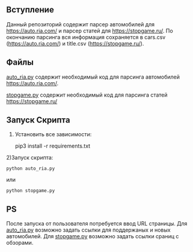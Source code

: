 Вступление
------------
Данный репозиторий содержит парсер автомобилей для https://auto.ria.com/ и парсер статей для https://stopgame.ru/.
По окончанию парсинга вся информация сохраняется в cars.csv (https://auto.ria.com/) и title.csv (https://stopgame.ru/).

Файлы
-----

[auto_ria.py](auto_ria.py) содержит необходимый код для парсинга автомобилей https://auto.ria.com/.

[stopgame.py](stopgame.py) содержит необходимый код для парсинга статей https://stopgame.ru/


Запуск Скрипта
----------------

1) Установить все зависимости:


    pip3 install -r requirements.txt


2)Запуск скрипта:

    python auto_ria.py

или

    python stopgame.py

PS
----------------

После запуска от пользователя потребуется ввод URL страницы.
Для [auto_ria.py](auto_ria.py) возможно задать ссылки для поддержаных и новых автомобилей.
Для [stopgame.py](stopgame.py) возможно задать ссылки сраниц с обзорами.